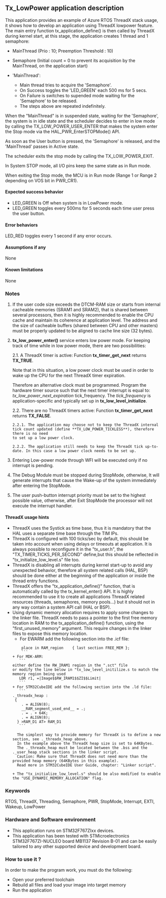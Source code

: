 ## <b>Tx_LowPower application description</b>

This application provides an example of Azure RTOS ThreadX stack usage, it shows how to develop an application using ThreadX lowpower feature.
The main entry function tx_application_define() is then called by ThreadX during kernel start, at this stage, the application creates 1 thread and 1 semaphore:

  - MainThread (Prio : 10; Preemption Threshold : 10)
  - Semaphore (Initial count = 0 to prevent its acquisition by the MainThread, on the application start)

- 'MainThread':
  + Main thread tries to acquire the 'Semaphore'.
  + On Success toggles the 'LED_GREEN' each 500 ms for 5 secs.
  + On Failure is switches to supended mode waiting for the 'Semaphore' to be released.
  + The steps above are repeated indefinitely.

When the "MainThread" is in suspended state, waiting for the 'Semaphore', the system is in idle state and the scheduler decides to enter in low mode
by calling the TX_LOW_POWER_USER_ENTER that makes the system enter the Stop mode via the HAL_PWR_EnterSTOPMode() API.

As soon as the User button is pressed, the 'Semaphore' is released, and the 'MainThread' passes in Active state.

The scheduler exits the stop mode by calling the TX_LOW_POWER_EXIT.

In System STOP mode, all I/O pins keep the same state as in Run mode.

When exiting the Stop mode, the MCU is in Run mode (Range 1 or Range 2 depending on VOS bit in PWR_CR1).

####  <b>Expected success behavior</b>

  - LED_GREEN is Off when system is in LowPower mode.
  - LED_GREEN toggles every 500ms for 5 seconds each time user press the user button.

#### <b>Error behaviors</b>

LED_RED toggles every 1 second if any error occurs.

#### <b>Assumptions if any</b>
None

#### <b>Known limitations</b>
None

### <b>Notes</b>

 1.  If the user code size exceeds the DTCM-RAM size or starts from internal cacheable memories (SRAM1 and SRAM2), that is shared between several processors,
      then it is highly recommended to enable the CPU cache and maintain its coherence at application level.
      The address and the size of cacheable buffers (shared between CPU and other masters) must be properly updated to be aligned to cache line size (32 bytes).

2. <b>tx_low_power_enter()</b> service enters low power mode.
For keeping track of time while in low power mode, there are two possibilities:

    2.1. A ThreadX timer is active: Function **tx_timer_get_next** returns **TX_TRUE**.

    Note that in this situation, a low power clock must be used in order to wake up the CPU for the next ThreadX timer expiration.

    Therefore an alternative clock must be programmed. Program the hardware timer source such that the next timer interrupt is equal to: *tx_low_power_next_expiration* tick_frequency.
    The *tick_frequency* is application-specific and typically set up in **tx_low_level_initialize**.

    2.2. There are no ThreadX timers active: Function **tx_timer_get_next** returns **TX_FALSE**.

       2.2.1. The application may choose not to keep the ThreadX internal
       tick count updated (define **TX_LOW_POWER_TICKLESS**), therefore there is no need
       to set up a low power clock.

       2.2.2. The application still needs to keep the ThreadX tick up-to-date. In this case a low power clock needs to be set up.

3. Entering Low-power mode through WFI will be executed only if no interrupt is pending.

4. The Debug Module must be stopped during StopMode, otherwise, It will generate interrupts that cause the Wake-up of the system immediately after entering the StopMode.

5. The user push-button interrupt priority must be set to the highest possible value, otherwise, after Exit StopMode the processor will not execute the interrupt handler.

#### <b>ThreadX usage hints</b>

 - ThreadX uses the Systick as time base, thus it is mandatory that the HAL uses a separate time base through the TIM IPs.
 - ThreadX is configured with 100 ticks/sec by default, this should be taken into account when using delays or timeouts at application.
 It is always possible to reconfigure it in the "tx_user.h", the "TX_TIMER_TICKS_PER_SECOND" define,but this should be reflected in "tx_initialize_low_level.s" file too.
 - ThreadX is disabling all interrupts during kernel start-up to avoid any unexpected behavior, therefore all system related calls (HAL, BSP) should be done either at the beginning of the application or inside the thread entry functions.
 - ThreadX offers the "tx_application_define()" function, that is automatically called by the tx_kernel_enter() API.
   It is highly recommended to use it to create all applications ThreadX related resources (threads, semaphores, memory pools...)  but it should not in any way contain a system API call (HAL or BSP).
 - Using dynamic memory allocation requires to apply some changes to the linker file.
   ThreadX needs to pass a pointer to the first free memory location in RAM to the tx_application_define() function,
   using the "first_unused_memory" argument.
   This require changes in the linker files to expose this memory location.
    + For EWARM add the following section into the .icf file:
     ```
         place in RAM_region    { last section FREE_MEM };
         ```
    + For MDK-ARM:
        ```
    either define the RW_IRAM1 region in the ".sct" file
    or modify the line below in "tx_low_level_initilize.s to match the memory region being used
        LDR r1, =|Image$$RW_IRAM1$$ZI$$Limit|
        ```
    + For STM32CubeIDE add the following section into the .ld file:
        ```
    ._threadx_heap :
      {
         . = ALIGN(8);
         __RAM_segment_used_end__ = .;
         . = . + 64K;
         . = ALIGN(8);
       } >RAM_D1 AT> RAM_D1
        ```

       The simplest way to provide memory for ThreadX is to define a new section, see ._threadx_heap above.
       In the example above the ThreadX heap size is set to 64KBytes.
       The ._threadx_heap must be located between the .bss and the ._user_heap_stack sections in the linker script.
       Caution: Make sure that ThreadX does not need more than the provided heap memory (64KBytes in this example).
       Read more in STM32CubeIDE User Guide, chapter: "Linker script".

    + The "tx_initialize_low_level.s" should be also modified to enable the "USE_DYNAMIC_MEMORY_ALLOCATION" flag.

### <b>Keywords</b>

RTOS, ThreadX, Threading, Semaphore, PWR, StopMode, Interrupt, EXTI, Wakeup, LowPower


### <b>Hardware and Software environment</b>

  - This application runs on STM32F767ZIxx devices.
  - This application has been tested with STMicroelectronics STM32F767ZI-NUCLEO board MB1137 Revision B-01
    and can be easily tailored to any other supported device and development board.

###  <b>How to use it ?</b>

In order to make the program work, you must do the following:

 - Open your preferred toolchain
 - Rebuild all files and load your image into target memory
 - Run the application
